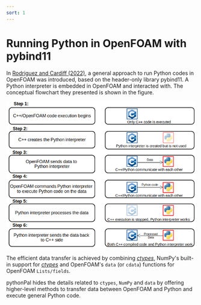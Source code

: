 ```yaml
---
sort: 1
---
```


# Running Python in OpenFOAM with pybind11

In [Rodriguez and Cardiff (2022)](https://www.researchgate.net/publication/359614018_A_general_approach_for_running_Python_codes_in_OpenFOAM_using_an_embedded_pybind11_Python_interpreter), a general approach to run Python codes in OpenFOAM was introduced, based on the header-only library pybind11. A Python interpreter is embedded in OpenFOAM and interacted with. The conceptual flowchart they presented is shown in the figure.

<!-- In 2022, Rodriguez and Cardiff introduced an approach to run Python codes in OpenFOAM ([see paper](https://tinyurl.com/pybind11foam)), based on the header-only library pybind11. -->



<img src="/images/6steps.png" alt="6 steps to communicate Python and OpenFOAM">


The efficient data transfer is achieved by combining [_ctypes_](https://docs.python.org/3/library/ctypes.html), NumPy's built-in support for [_ctypes_](https://docs.python.org/3/library/ctypes.html) and OpenFOAM's `data` (or `cdata`) functions for OpenFOAM `Lists/fields`. 


pythonPal hides the details related to `ctypes`, `NumPy` and `data` by offering higher-level methods to transfer data between OpenFOAM and Python and execute general Python code.